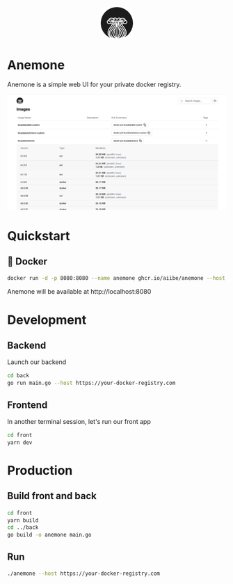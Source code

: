 <div align="center" width="100%">
    <img src="./front/public/anemone.png" width="74" alt="" />
</div>

# Anemone

Anemone is a simple web UI for your private docker registry.

<img src="./front/public/anemone-screenshot.png" width="700" alt="" />

# Quickstart

## 🐳 Docker

```bash
docker run -d -p 8080:8080 --name anemone ghcr.io/aiibe/anemone --host https://YOUR-DOCKER-REGISTRY.com
```

Anemone will be available at http://localhost:8080

# Development

## Backend

Launch our backend

```bash
cd back
go run main.go --host https://your-docker-registry.com
```

## Frontend

In another terminal session, let's run our front app

```bash
cd front
yarn dev
```

# Production

## Build front and back

```bash
cd front
yarn build
cd ../back
go build -o anemone main.go
```

## Run

```bash
./anemone --host https://your-docker-registry.com
```
